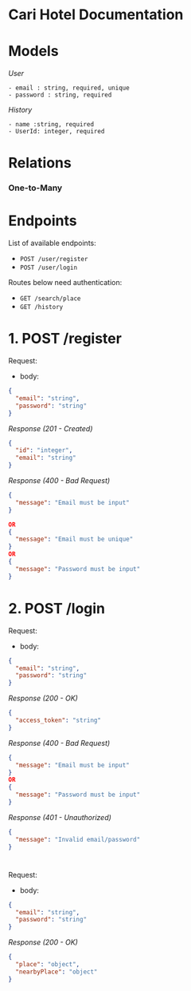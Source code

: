 # Cari Hotel Documentation

# Models

_User_

```
- email : string, required, unique
- password : string, required
```

_History_

```
- name :string, required
- UserId: integer, required
```



# Relations

### **One-to-Many**

# Endpoints

List of available endpoints:

- `POST /user/register`
- `POST /user/login`

Routes below need authentication:

- `GET /search/place`
- `GET /history`

# 1. POST /register

Request:

- body:

```json
{
  "email": "string",
  "password": "string"
}
```

_Response (201 - Created)_

```json
{
  "id": "integer",
  "email": "string"
}
```
_Response (400 - Bad Request)_

```json
{
  "message": "Email must be input"
}

OR
{
  "message": "Email must be unique"
}
OR
{
  "message": "Password must be input"
}
```
# 2. POST /login

Request:

- body:

```json
{
  "email": "string",
  "password": "string"
}
```

_Response (200 - OK)_

```json
{
  "access_token": "string"
}
```

_Response (400 - Bad Request)_

```json
{
  "message": "Email must be input"
}
OR
{
  "message": "Password must be input"
}
```

_Response (401 - Unauthorized)_

```json
{
  "message": "Invalid email/password"
}
```

#

Request:

- body:

```json
{
  "email": "string",
  "password": "string"
}
```

_Response (200 - OK)_

```json
{
  "place": "object",
  "nearbyPlace": "object"
}
```

```